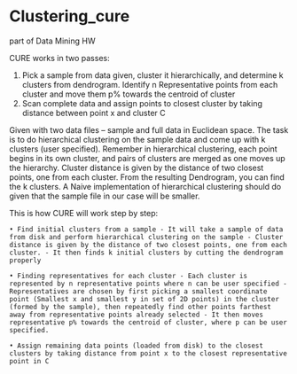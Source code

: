 # Clustering_cure
part of Data Mining HW

CURE works in two passes:
1. Pick a sample from data given, cluster it hierarchically, and determine k clusters from dendrogram. Identify n Representative points from each cluster and move them p% towards the centroid of cluster
2. Scan complete data and assign points to closest cluster by taking distance between point x and cluster C

Given with two data files – sample and full data in Euclidean space. The task is to do hierarchical clustering on the sample data and come up with k clusters (user specified). Remember in hierarchical clustering, each point begins in its own cluster, and pairs of clusters are merged as one moves up the hierarchy. Cluster distance is given by the distance of two closest points, one from each cluster. From the resulting Dendrogram, you can find the k clusters. A Naive implementation of hierarchical clustering should do given that the sample file in our case will be smaller.

This is how CURE will work step by step: 
  
	• Find initial clusters from a sample - It will take a sample of data from disk and perform hierarchical clustering on the sample - Cluster distance is given by the distance of two closest points, one from each cluster. - It then finds k initial clusters by cutting the dendrogram properly 
  
	• Finding representatives for each cluster - Each cluster is represented by n representative points where n can be user specified - Representatives are chosen by first picking a smallest coordinate point (Smallest x and smallest y in set of 2D points) in the cluster (formed by the sample), then repeatedly find other points farthest away from representative points already selected - It then moves representative p% towards the centroid of cluster, where p can be user specified.
  
	• Assign remaining data points (loaded from disk) to the closest clusters by taking distance from point x to the closest representative point in C
